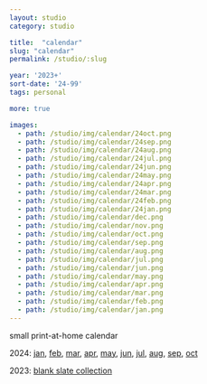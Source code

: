 ```yaml
---
layout: studio
category: studio

title:  "calendar"
slug: "calendar"
permalink: /studio/:slug

year: '2023+'
sort-date: '24-99'
tags: personal

more: true

images:
  - path: /studio/img/calendar/24oct.png
  - path: /studio/img/calendar/24sep.png
  - path: /studio/img/calendar/24aug.png
  - path: /studio/img/calendar/24jul.png
  - path: /studio/img/calendar/24jun.png
  - path: /studio/img/calendar/24may.png
  - path: /studio/img/calendar/24apr.png
  - path: /studio/img/calendar/24mar.png
  - path: /studio/img/calendar/24feb.png
  - path: /studio/img/calendar/24jan.png
  - path: /studio/img/calendar/dec.png
  - path: /studio/img/calendar/nov.png
  - path: /studio/img/calendar/oct.png
  - path: /studio/img/calendar/sep.png
  - path: /studio/img/calendar/aug.png
  - path: /studio/img/calendar/jul.png
  - path: /studio/img/calendar/jun.png
  - path: /studio/img/calendar/may.png
  - path: /studio/img/calendar/apr.png
  - path: /studio/img/calendar/mar.png
  - path: /studio/img/calendar/feb.png
  - path: /studio/img/calendar/jan.png
---
```


<p>small print-at-home calendar</p>
<p>2024: 
  <a target="_blank" href="/studio/img/calendar/24jan.pdf">jan</a>,
  <a target="_blank" href="/studio/img/calendar/24feb.pdf">feb</a>,
  <a target="_blank" href="/studio/img/calendar/24mar.pdf">mar</a>,
  <a target="_blank" href="/studio/img/calendar/24apr.pdf">apr</a>,
  <a target="_blank" href="/studio/img/calendar/24may.pdf">may</a>,
  <a target="_blank" href="/studio/img/calendar/24jun.pdf">jun</a>,
  <a target="_blank" href="/studio/img/calendar/24jul.pdf">jul</a>,
  <a target="_blank" href="/studio/img/calendar/24aug.pdf">aug</a>,
  <a target="_blank" href="/studio/img/calendar/24sep.pdf">sep</a>,
  <a target="_blank" href="/studio/img/calendar/24oct.pdf">oct</a>
</p>
<p>2023: 
    <a target="_blank" href="/studio/img/calendar/23_blank.pdf">blank slate collection</a>
</p>

